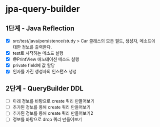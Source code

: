 # jpa-query-builder

## 1단계 - Java Reflection

- [x] src/test/java/persistence/study > Car 클래스의 모든 필드, 생성자, 메소드에 대한 정보를 출력한다.
- [x] test로 시작하는 메소드 실행
- [x] @PrintView 애노테이션 메소드 실행
- [x] private field에 값 할당
- [x] 인자를 가진 생성자의 인스턴스 생성

## 2단계 - QueryBuilder DDL

- [ ] 아래 정보를 바탕으로 create 쿼리 만들어보기
- [ ] 추가된 정보를 통해 create 쿼리 만들어보기
- [ ] 추가된 정보를 통해 create 쿼리 만들어보기2
- [ ] 정보를 바탕으로 drop 쿼리 만들어보기